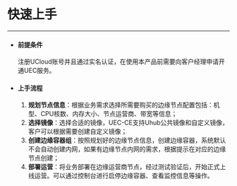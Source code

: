 # 快速上手

------

- #### 前提条件 

  注册UCloud账号并且通过实名认证，在使用本产品前需要向客户经理申请开通UEC服务。

  

- #### 上手流程

  1. **规划节点信息**：根据业务需求选择所需要购买的边缘节点配置包括：机型、CPU核数、内存大小、节点运营商、带宽等信息；   
  2. **选择镜像**：选择合适的镜像，UEC-CE支持Uhub公共镜像和自定义镜像，客户可以根据需要创建自定义镜像；   
  3. **创建边缘容器组**：按照规划好的边缘节点信息，创建边缘容器，系统默认不会自动创建内网，如果有边缘节点内网的需求，根据提示在对应的边缘节点创建；   
  4. **部署运营**：将业务部署在边缘运营商节点，经过测试验证后，开始正式上线运营。可以通过控制台进行启停边缘容器、查看监控信息等操作。   


